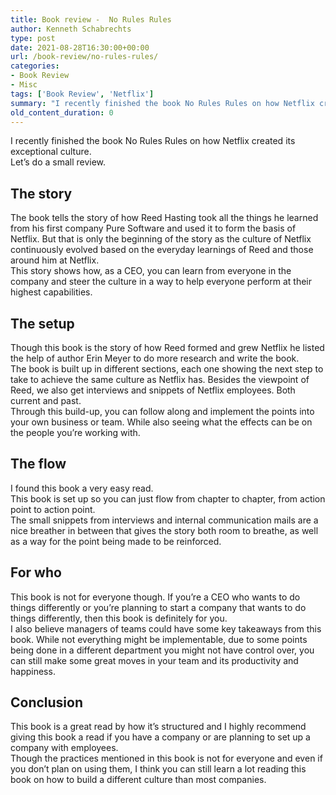 ```yaml
---
title: Book review -  No Rules Rules
author: Kenneth Schabrechts
type: post
date: 2021-08-28T16:30:00+00:00
url: /book-review/no-rules-rules/
categories:
- Book Review
- Misc
tags: ['Book Review', 'Netflix']
summary: "I recently finished the book No Rules Rules on how Netflix created its exceptional culture. Let’s do a small review."
old_content_duration: 0
---
```


I recently finished the book No Rules Rules on how Netflix created its exceptional culture.  
Let’s do a small review.

## The story
The book tells the story of how Reed Hasting took all the things he learned from his first company Pure Software and used it to form the basis of Netflix. But that is only the beginning of the story as the culture of Netflix continuously evolved based on the everyday learnings of Reed and those around him at Netflix.  
This story shows how, as a CEO, you can learn from everyone in the company and steer the culture in a way to help everyone perform at their highest capabilities.  

## The setup
Though this book is the story of how Reed formed and grew Netflix he listed the help of author Erin Meyer to do more research and write the book.  
The book is built up in different sections, each one showing the next step to take to achieve the same culture as Netflix has. Besides the viewpoint of Reed, we also get interviews and snippets of Netflix employees. Both current and past.  
Through this build-up, you can follow along and implement the points into your own business or team. While also seeing what the effects can be on the people you’re working with.  

## The flow
I found this book a very easy read.  
This book is set up so you can just flow from chapter to chapter, from action point to action point.  
The small snippets from interviews and internal communication mails are a nice breather in between that gives the story both room to breathe, as well as a way for the point being made to be reinforced.  

## For who  
This book is not for everyone though. If you’re a CEO who wants to do things differently or you’re planning to start a company that wants to do things differently, then this book is definitely for you.  
I also believe managers of teams could have some key takeaways from this book. While not everything might be implementable, due to some points being done in a different department you might not have control over, you can still make some great moves in your team and its productivity and happiness.  

## Conclusion
This book is a great read by how it’s structured and I highly recommend giving this book a read if you have a company or are planning to set up a company with employees.  
Though the practices mentioned in this book is not for everyone and even if you don’t plan on using them, I think you can still learn a lot reading this book on how to build a different culture than most companies. 
